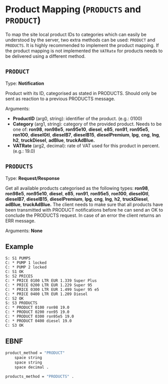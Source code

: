 # Product Mapping (`PRODUCTS` and `PRODUCT`)

To map the site local product IDs to categories which can easily be understood by the server, two extra methods can be used: `PRODUCT` and `PRODUCTS`.
It is highly recommended to implement the product mapping. If the product mapping is not implemented the `VATRate` for products needs to be delivered using a different method.

## `PRODUCT`

Type: **Notification**

Product with its ID, categorised as stated in PRODUCTS. Should only be sent as reaction to a previous PRODUCTS message.

Arguments:

- **ProductID** (arg0, string): identifier of the product. (e.g.: 0100)
- **Category** (arg1, string): category of the provided product. Needs to be one of: **ron98**, **ron98e5**, **ron95e10**, **diesel**, **e85**, **ron91**, **ron95e5**, **ron100**, **dieselGtl**, **dieselB7**, **dieselB15**, **dieselPremium**, **lpg**, **cng**, **lng**, **h2**, **truckDiesel**, **adBlue**, **truckAdBlue.**
- **VATRate** (arg2, decimal): rate of VAT used for this product in percent. (e.g.: 19.0)

## `PRODUCTS`

Type: **Request/Response**

Get all available products categorised as the following types: **ron98**, **ron98e5**, **ron95e10**, **diesel**, **e85**, **ron91**, **ron95e5**, **ron100**, **dieselGtl**, **dieselB7**, **dieselB15**, **dieselPremium**, **lpg**, **cng**, **lng**, **h2**, **truckDiesel**, **adBlue**, **truckAdBlue.** The client needs to make sure that all products have been transmitted with PRODUCT notifications before he can send an OK to conclude the PRODUCTS request. In case of an error the client returns an ERR message.

Arguments: **None**

## Example

```
S: S1 PUMPS
C: * PUMP 1 locked
C: * PUMP 2 locked
C: S1 OK
S: S2 PRICES
C: * PRICE 0100 LTR EUR 1.339 Super Plus
C: * PRICE 0200 LTR EUR 1.229 Super 95
C: * PRICE 0300 LTR EUR 1.499 Super 95 e5
C: * PRICE 0400 LTR EUR 1.209 Diesel
C: S2 OK
S: S3 PRODUCTS
C: * PRODUCT 0100 ron98 19.0
C: * PRODUCT 0200 ron95 19.0
C: * PRODUCT 0300 ron95e5 19.0
C: * PRODUCT 0400 diesel 19.0
C: S3 OK
```

## EBNF

```bash
product_method = "PRODUCT"
	space string
	space string
	space decimal .

products_method = "PRODUCTS" .
```
